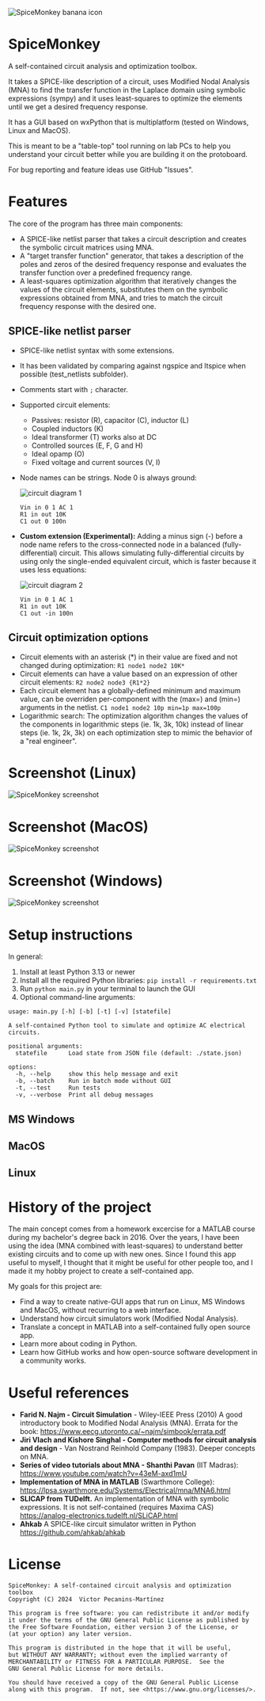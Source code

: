 ![SpiceMonkey banana icon](banana-icon.png)

# SpiceMonkey

A self-contained circuit analysis and optimization toolbox.

It takes a SPICE-like description of a circuit, uses Modified Nodal Analysis (MNA) to find the transfer function in the Laplace domain using symbolic expressions (sympy) and it uses least-squares to optimize the elements until we get a desired frequency response.

It has a GUI based on wxPython that is multiplatform (tested on Windows, Linux and MacOS).

This is meant to be a "table-top" tool running on lab PCs to help you understand your circuit better while you are building it on the protoboard.

For bug reporting and feature ideas use GitHub "Issues".

# Features

The core of the program has three main components:

- A SPICE-like netlist parser that takes a circuit description and creates the symbolic circuit matrices using MNA.
- A "target transfer function" generator, that takes a description of the poles and zeros of the desired frequency response and evaluates the transfer function over a predefined frequency range.
- A least-squares optimization algorithm that iteratively changes the values of the circuit elements, substitutes them on the symbolic expressions obtained from MNA, and tries to match the circuit frequency response with the desired one.

## SPICE-like netlist parser
- SPICE-like netlist syntax with some extensions.
- It has been validated by comparing against ngspice and ltspice when possible (test_netlists subfolder).
- Comments start with ``;`` character.
- Supported circuit elements:
  - Passives: resistor (R), capacitor (C), inductor (L)
  - Coupled inductors (K)
  - Ideal transformer (T) works also at DC
  - Controlled sources (E, F, G and H)
  - Ideal opamp (O)
  - Fixed voltage and current sources (V, I)
- Node names can be strings. Node 0 is always ground:
  
  ![circuit diagram 1](circuit1.png)
  ``` 
  Vin in 0 1 AC 1
  R1 in out 10K
  C1 out 0 100n 
  ```
- __Custom extension (Experimental):__ Adding a minus sign (-) before a node name refers to the cross-connected node in a balanced 
(fully-differential) circuit. This allows simulating fully-differential circuits by using only the single-ended
equivalent circuit, which is faster because it uses less equations:
  
  ![circuit diagram 2](circuit2.png)
  ``` 
  Vin in 0 1 AC 1
  R1 in out 10K
  C1 out -in 100n 
  ```
## Circuit optimization options
- Circuit elements with an asterisk (*) in their value are fixed and not changed during optimization:
``` R1 node1 node2 10K* ```
- Circuit elements can have a value based on an expression of other circuit elements:
``` R2 node2 node3 {R1*2} ```
- Each circuit element has a globally-defined minimum and maximum value, can be overriden per-component with the (max=) and (min=) arguments in the netlist.
``` C1 node1 node2 10p min=1p max=100p ```
- Logarithmic search: The optimization algorithm changes the values of the components in logarithmic steps (ie. 1k, 3k, 10k) instead of linear steps (ie. 1k, 2k, 3k) on each optimization step to mimic the behavior of a "real engineer".

# Screenshot (Linux)

![SpiceMonkey screenshot](screenshot.png)

# Screenshot (MacOS)

![SpiceMonkey screenshot](screenshot_mac.png)

# Screenshot (Windows)

![SpiceMonkey screenshot](screenshot_windows.png)

# Setup instructions 

In general:
1. Install at least Python 3.13 or newer
2. Install all the required Python libraries: `pip install -r requirements.txt`
3. Run `python main.py` in your terminal to launch the GUI
4. Optional command-line arguments:
```
usage: main.py [-h] [-b] [-t] [-v] [statefile]

A self-contained Python tool to simulate and optimize AC electrical circuits.

positional arguments:
  statefile      Load state from JSON file (default: ./state.json)

options:
  -h, --help     show this help message and exit
  -b, --batch    Run in batch mode without GUI
  -t, --test     Run tests
  -v, --verbose  Print all debug messages
```

## MS Windows

## MacOS

## Linux

# History of the project

The main concept comes from a homework excercise for a MATLAB course during my bachelor's degree back in 2016.
Over the years, I have been using the idea (MNA combined with least-squares) to understand better existing circuits
and to come up with new ones. Since I found this app useful to myself, I thought that it might be useful for other
people too, and I made it my hobby project to create a self-contained app.

My goals for this project are:

- Find a way to create native-GUI apps that run on Linux, MS Windows and MacOS, without recurring to a web interface.
- Understand how circuit simulators work (Modified Nodal Analysis).
- Translate a concept in MATLAB into a self-contained fully open source app.
- Learn more about coding in Python.
- Learn how GitHub works and how open-source software development in a community works.

# Useful references

- **Farid N. Najm - Circuit Simulation** - Wiley-IEEE Press (2010)
  A good introductory book to Modified Nodal Analysis (MNA).
  Errata for the book: https://www.eecg.utoronto.ca/~najm/simbook/errata.pdf
- **Jiri Vlach and Kishore Singhal - Computer methods for circuit analysis and design** - Van Nostrand Reinhold Company (1983).
  Deeper concepts on MNA.
- **Series of video tutorials about MNA - Shanthi Pavan** (IIT Madras):
  https://www.youtube.com/watch?v=43eM-axd1mU
- **Implementation of MNA in MATLAB** (Swarthmore College):
  https://lpsa.swarthmore.edu/Systems/Electrical/mna/MNA6.html
- **SLICAP from TUDelft.** An implementation of MNA with symbolic expressions. It is not self-contained (requires Maxima CAS)
  https://analog-electronics.tudelft.nl/SLiCAP.html
- **Ahkab** A SPICE-like circuit simulator written in Python https://github.com/ahkab/ahkab

# License
```
SpiceMonkey: A self-contained circuit analysis and optimization toolbox
Copyright (C) 2024  Victor Pecanins-Martínez

This program is free software: you can redistribute it and/or modify
it under the terms of the GNU General Public License as published by
the Free Software Foundation, either version 3 of the License, or
(at your option) any later version.

This program is distributed in the hope that it will be useful,
but WITHOUT ANY WARRANTY; without even the implied warranty of
MERCHANTABILITY or FITNESS FOR A PARTICULAR PURPOSE.  See the
GNU General Public License for more details.

You should have received a copy of the GNU General Public License
along with this program.  If not, see <https://www.gnu.org/licenses/>.
```